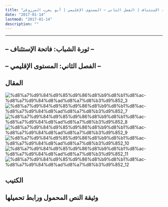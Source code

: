 ```yaml
---
title: "المنعرج الحاسم: ثورة الشباب – فاتحة الإستئناف | الفصل الثاني – المستوى الإقليمي | أبو يعرب المرزوقي"
date: "2017-01-14"
lastmod: "2017-01-14"
description: ""
---
```

****

## **– ثورة الشباب: فاتحة الإستئناف –**

## **– الفصل الثاني: المستوى الإقليمي –**

## المقال

![%d8%a7%d9%84%d9%85%d9%86%d8%b9%d8%b1%d8%ac-%d8%a7%d9%84%d8%ad%d8%a7%d8%b3%d9%852_3](https://abouyaarebmarzouki.wordpress.com/wp-content/uploads/2017/01/d8a7d984d985d986d8b9d8b1d8ac-d8a7d984d8add8a7d8b3d9852_31.png?w=648) ![%d8%a7%d9%84%d9%85%d9%86%d8%b9%d8%b1%d8%ac-%d8%a7%d9%84%d8%ad%d8%a7%d8%b3%d9%852_7](https://abouyaarebmarzouki.wordpress.com/wp-content/uploads/2017/01/d8a7d984d985d986d8b9d8b1d8ac-d8a7d984d8add8a7d8b3d9852_71.png?w=648) ![%d8%a7%d9%84%d9%85%d9%86%d8%b9%d8%b1%d8%ac-%d8%a7%d9%84%d8%ad%d8%a7%d8%b3%d9%852_8](https://abouyaarebmarzouki.wordpress.com/wp-content/uploads/2017/01/d8a7d984d985d986d8b9d8b1d8ac-d8a7d984d8add8a7d8b3d9852_81.png?w=648) ![%d8%a7%d9%84%d9%85%d9%86%d8%b9%d8%b1%d8%ac-%d8%a7%d9%84%d8%ad%d8%a7%d8%b3%d9%852_9](https://abouyaarebmarzouki.wordpress.com/wp-content/uploads/2017/01/d8a7d984d985d986d8b9d8b1d8ac-d8a7d984d8add8a7d8b3d9852_91.png?w=648) ![%d8%a7%d9%84%d9%85%d9%86%d8%b9%d8%b1%d8%ac-%d8%a7%d9%84%d8%ad%d8%a7%d8%b3%d9%852_10](https://abouyaarebmarzouki.wordpress.com/wp-content/uploads/2017/01/d8a7d984d985d986d8b9d8b1d8ac-d8a7d984d8add8a7d8b3d9852_101.png?w=648) ![%d8%a7%d9%84%d9%85%d9%86%d8%b9%d8%b1%d8%ac-%d8%a7%d9%84%d8%ad%d8%a7%d8%b3%d9%852_11](https://abouyaarebmarzouki.wordpress.com/wp-content/uploads/2017/01/d8a7d984d985d986d8b9d8b1d8ac-d8a7d984d8add8a7d8b3d9852_111.png?w=648) ![%d8%a7%d9%84%d9%85%d9%86%d8%b9%d8%b1%d8%ac-%d8%a7%d9%84%d8%ad%d8%a7%d8%b3%d9%852_12](https://abouyaarebmarzouki.wordpress.com/wp-content/uploads/2017/01/d8a7d984d985d986d8b9d8b1d8ac-d8a7d984d8add8a7d8b3d9852_121.png?w=648)

## الكتيب

## وثيقة النص المحمول ورابط تحميلها

###